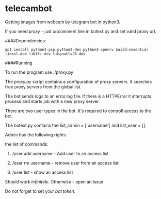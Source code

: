 # telecambot
Getting images from webcam by telegram bot in python3.


If you need <i>proxy</i> - just uncomment line in botext.py and set valid proxy url.

####Dependencies:

```apt install python3-pip python3-dev python3-opencv build-essential libssl-dev libffi-dev libgnutls28-dev```

####Running

To run the program use ./proxy.py

The proxy.py script contains a configuration of proxy servers. It searches free proxy servers from the global list.

The bot sends logs to an error.log file. If there is a HTTPError it interrupts process and starts job with a new proxy server. 

There are two user types in the bot. It's required to controll access to the bot. 
 
The botext.py contains the list_admin = ['username'] and list_user = []. 

Admin has the following rights:

the list of commands: 

1) /user add username  - Add user to an access list

2) /user rm username - remove user from an access list

3) /user list - show an access list


Should work <i>infinitely</i>. Otherwise - open an issue.

Do not forget to set your <i>bot token</i>.
